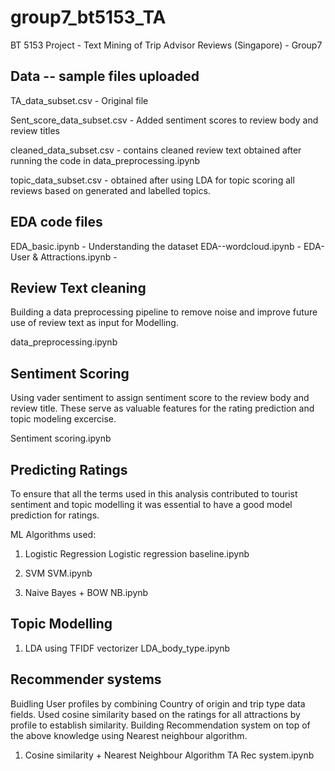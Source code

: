 # group7_bt5153_TA
BT 5153 Project - Text Mining of Trip Advisor Reviews (Singapore) - Group7

Data -- sample files uploaded
-------------------------------

TA_data_subset.csv -  Original file

Sent_score_data_subset.csv -  Added sentiment scores to review body and review titles

cleaned_data_subset.csv - contains cleaned review text obtained after running the code in data_preprocessing.ipynb

topic_data_subset.csv - obtained after using LDA for topic scoring all reviews based on generated and labelled topics.

EDA code files
---------------

EDA_basic.ipynb - Understanding the dataset
EDA--wordcloud.ipynb - 
EDA-User & Attractions.ipynb - 

Review Text cleaning
--------------------
Building a data preprocessing pipeline to remove noise and improve future use of review text as input for Modelling.

data_preprocessing.ipynb

Sentiment Scoring
------------------
Using vader sentiment to assign sentiment score to the review body and review title. These serve as valuable features for the
rating prediction and topic modeling excercise.

Sentiment scoring.ipynb 

Predicting Ratings
------------------
To ensure that all the terms used in this analysis contributed to tourist sentiment and topic modelling it was essential to have a 
good model prediction for ratings.

ML Algorithms used:

1. Logistic Regression 
Logistic regression baseline.ipynb

2. SVM
SVM.ipynb

3. Naive Bayes + BOW
NB.ipynb

Topic Modelling
----------------


1. LDA using TFIDF vectorizer
LDA_body_type.ipynb

Recommender systems
-------------------
Buidling User profiles by combining Country of origin and trip type data fields.
Used cosine similarity based on the ratings for all attractions by profile to establish similarity.
Building Recommendation system on top of the above knowledge using Nearest neighbour algorithm.

1. Cosine similarity + Nearest Neighbour Algorithm
TA Rec system.ipynb

